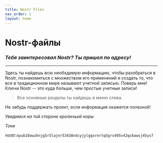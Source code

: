 ```yaml
---
title: Nostr Files
nav_order: 1
layout: home
---
```


# Nostr-файлы
### *Тебя заинтересовал Nostr? Ты пришел по адресу!*

***

Здесь ты найдешь всю необхдимую информацию, чтобы разобраться в Nostr, познакомиться с множеством его применений и создать то, что все в традиционном мире называют учетной записью. Поверь мне! Ключи Nostr -- это куда больше, чем простые учетные записи!

> Все основные разделы ты найдешь в меню слева.

Не забудь поддержать проект, если информация окажется полезной!

*Увидимся на той стороне кроличьей норы*

*Тони*

nostr:`npub10awzknjg5r5lajnr53438ndcyjylgqsrnrtq5grs495v42qc6awsj45ys7`
